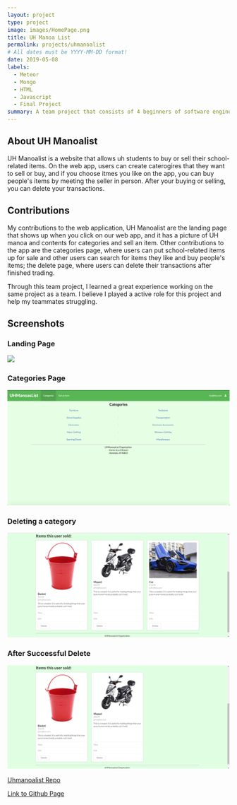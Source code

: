```yaml
---
layout: project
type: project
image: images/HomePage.png
title: UH Manoa List
permalink: projects/uhmanoalist
# All dates must be YYYY-MM-DD format!
date: 2019-05-08
labels:
  - Meteor
  - Mongo
  - HTML
  - Javascript
  - Final Project
summary: A team project that consists of 4 beginners of software engineers.
---
```


<h2>About UH Manoalist</h2>
UH Manoalist is a website that allows uh students to buy or sell their school-related items. On the web app, users can create caterogires that they want to sell or buy, and if you choose itmes you like on the app, you can buy people's items by meeting the seller in person. After your buying or selling, you can delete your transactions.

<h2>Contributions</h2>
My contributions to the web application, UH Manoalist are the landing page that shows up when you click on our web app, and it has a picture of UH manoa and contents for categories and sell an item. Other contributions to the app are the categories page, where users can put school-related items up for sale and other users can search for items they like and buy people's items; the delete page, where users can delete their transactions after finished trading.  

Through this team project, I learned a great experience working on the same project as a team. I believe I played a active role for this project and help my teammates struggling. 
<h2>Screenshots</h2>
<h3>Landing Page</h3>
<img class="ui centered huge image" src="..\images\HomePage.png">
<h3>Categories Page</h3>
<img class="ui centered huge image" src="..\images\CategoriesPage.png">
<h3>Deleting a category</h3>
<img class="ui centered big image" src="..\images\beforedelete.png">
<h3>After Successful Delete</h3>
<img class="ui centered big image" src="..\images\afterdelete.png">

[Uhmanoalist Repo](https://github.com/uhmanoaslist/uhmanoalistcode)

[Link to Github Page](https://github.com/uhmanoaslist/uhmanoaslist.github.io/blob/master/index.md)


